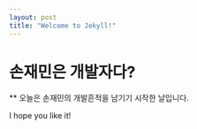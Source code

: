 ```yaml
---
layout: post
title: "Welcome to Jekyll!"
---
```


# 손재민은 개발자다?

** 오늘은 손재민의 개발흔적을 남기기 시작한 날입니다.

I hope you like it!
